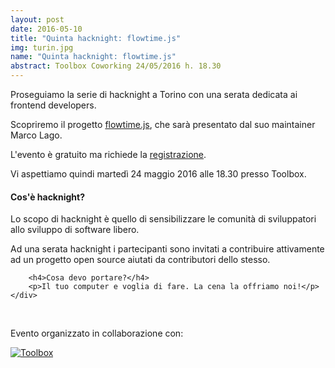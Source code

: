 ```yaml
---
layout: post
date: 2016-05-10
title: "Quinta hacknight: flowtime.js"
img: turin.jpg
name: "Quinta hacknight: flowtime.js"
abstract: Toolbox Coworking 24/05/2016 h. 18.30
---
```


<div class="row">
    <div class="col-lg-12">
        <p>Proseguiamo la serie di hacknight a Torino con una serata dedicata ai frontend developers. </p>
        <p>Scopriremo il progetto <a href="https://github.com/marcolago/flowtime.js" target="_blank">flowtime.js</a>, che sarà presentato dal suo maintainer Marco Lago.</p>
        <p>L'evento è gratuito ma richiede la <a target="_blank" href="https://www.eventbrite.com/e/biglietti-torino-hacknight-flowtimejs-25353801904">registrazione</a>.</p>
        <p>Vi aspettiamo quindi martedì 24 maggio 2016 alle 18.30 presso Toolbox.</p>
    </div>
</div>

<div class="row">
    <div class="col-lg-12">
        <h4>Cos'è hacknight?</h4>
        <p>Lo scopo di hacknight è quello di sensibilizzare le comunità di sviluppatori allo sviluppo di software libero.</p>
        <p>Ad una serata hacknight i partecipanti sono invitati a contribuire attivamente ad un progetto open source aiutati da contributori dello stesso.</p>

        <h4>Cosa devo portare?</h4>
        <p>Il tuo computer e voglia di fare. La cena la offriamo noi!</p>
    </div>
</div>

<div class="row">
    <div class="col-lg-12">
        <p><br></p>
        <p>Evento organizzato in collaborazione con:</p>
        <p><a href="http://toolboxoffice.it" target="_blank"><img src="http://www.toolboxoffice.it/img/logo.jpg" alt="Toolbox"></a></p>
    </div>
</div>
